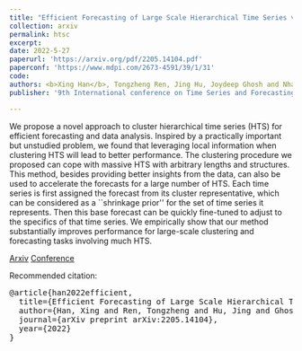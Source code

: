 ```yaml
---
title: "Efficient Forecasting of Large Scale Hierarchical Time Series via Multilevel Clustering"
collection: arxiv
permalink: htsc
excerpt: 
date: 2022-5-27
paperurl: 'https://arxiv.org/pdf/2205.14104.pdf'
paperconf: 'https://www.mdpi.com/2673-4591/39/1/31'
code: 
authors: <b>Xing Han</b>, Tongzheng Ren, Jing Hu, Joydeep Ghosh and Nhat Ho
publisher: '9th International conference on Time Series and Forecasting'

---
```

We propose a novel approach to cluster hierarchical time series (HTS) for efficient forecasting and data analysis. Inspired by a practically important but unstudied problem, we found that leveraging local information when clustering HTS will lead to better performance. The clustering procedure we proposed can cope with massive HTS with arbitrary lengths and structures. This method, besides providing better insights from the data, can also be used to accelerate the forecasts for a large number of HTS. Each time series is first assigned the forecast from its cluster representative, which can be considered as a ``shrinkage prior'' for the set of time series it represents. Then this base forecast can be quickly fine-tuned to adjust to the specifics of that time series. We empirically show that our method substantially improves performance for large-scale clustering and forecasting tasks involving much HTS.


[Arxiv](https://arxiv.org/pdf/2205.14104.pdf) [Conference](https://www.mdpi.com/2673-4591/39/1/31)

Recommended citation:
<pre>
@article{han2022efficient,
  title={Efficient Forecasting of Large Scale Hierarchical Time Series via Multilevel Clustering},
  author={Han, Xing and Ren, Tongzheng and Hu, Jing and Ghosh, Joydeep and Ho, Nhat},
  journal={arXiv preprint arXiv:2205.14104},
  year={2022}
}
</pre>